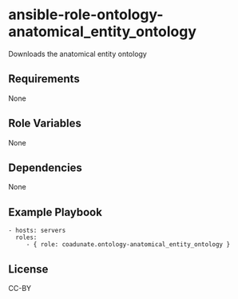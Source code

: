 ansible-role-ontology-anatomical_entity_ontology
=========

Downloads the anatomical entity ontology

Requirements
------------

None

Role Variables
--------------

None

Dependencies
------------

None

Example Playbook
----------------

    - hosts: servers
      roles:
         - { role: coadunate.ontology-anatomical_entity_ontology }

License
-------

CC-BY
